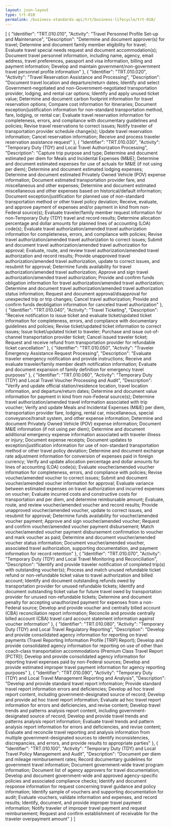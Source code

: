 ```yaml
---
layout: json-layout
type: trt-010
permalink: /business-standards-api/trt/business-lifecycle/trt-010/
---
```


[
 {
   "Identifier": "TRT.010.010",
   "Activity": "Travel Personnel Profile Set-up and Maintenance",
   "Description": "Determine and document approver(s) for travel; Determine and document family member eligibility for travel; Evaluate travel special needs request and document accommodation(s); Document travel personnel information, including name, agency, email address, travel preferences, passport and visa information, billing and payment information; Develop and maintain government/non-government travel personnel profile information"
},
 {
   "Identifier": "TRT.010.020",
   "Activity": "Travel Reservation Assistance and Processing",
   "Description": "Document travel location and departure/return dates; Identify and select Government-negotiated and non-Government-negotiated transportation provider, lodging, and rental car options; Identify and apply unused ticket value; Determine and document carbon footprint information for travel reservation options; Compare cost information for itineraries; Document exception/justification information for non-standard transportation method, fare, lodging, or rental car; Evaluate travel reservation information for completeness, errors, and compliance with documentary guidelines and policies; Revise travel reservations to correct issues; Notify traveler of transportation provider schedule change(s); Update travel reservation information; Cancel reservation information; Receive and process traveler reservation assistance request"
},
 {
   "Identifier": "TRT.010.030",
   "Activity": "Temporary Duty (TDY) and Local Travel Authorization Processing",
   "Description": "Capture trip purpose and type; Determine and document estimated per diem for Meals and Incidental Expenses (M&IE); Determine and document estimated expenses for use of actuals for M&IE (if not using per diem); Determine and document estimated lodging expenses; Determine and document estimated Privately Owned Vehicle (POV) expense information; Document estimated transportation provider fare, and miscellaneous and other expenses; Determine and document estimated miscellaneous and other expenses based on historical/default information; Document exception/justification for planned use of non-standard transportation method or other travel policy deviation; Receive, evaluate, and approve payment of expenses and/or payment in kind from non-Federal source(s); Evaluate traveler/family member request information for non-Temporary Duty (TDY) travel and record results; Determine allocation percentage and dollar amounts for planned lines of accounting (LOA) code(s); Evaluate travel authorization/amended travel authorization information for completeness, errors, and compliance with policies; Revise travel authorization/amended travel authorization to correct issues; Submit and document travel authorization/amended travel authorization for approval; Evaluate, route, and review travel authorization/amended travel authorization and record results; Provide unapproved travel authorization/amended travel authorization, update to correct issues, and resubmit for approval; Determine funds availability for travel authorization/amended travel authorization; Approve and sign travel authorization/amended travel authorization; Provide and confirm funds obligation information for travel authorization/amended travel authorization; Determine and document travel authorization/amended travel authorization status information; Request and document approval/disapproval for unexpected trip or trip changes; Cancel travel authorization; Provide and confirm funds deobligation information for canceled travel authorization"
},
 {
   "Identifier": "TRT.010.040",
   "Activity": "Travel Ticketing",
   "Description": "Receive notification to issue ticket and evaluate ticket/updated ticket information for completeness, errors, and compliance with documentary guidelines and policies; Revise ticket/updated ticket information to correct issues; Issue ticket/updated ticket to traveler; Purchase and issue out-of-channel transportation provider ticket; Cancel issued traveler ticket; Request and receive refund from transportation provider for refundable ticket cancellation"
},
 {
   "Identifier": "TRT.010.050",
   "Activity": "Traveler Emergency Assistance Request Processing",
   "Description": "Evaluate traveler emergency notification and provide instructions; Receive and evaluate traveler/family member death notification information; Evaluate and document expansion of family definition for emergency travel purposes"
},
 {
   "Identifier": "TRT.010.060",
   "Activity": "Temporary Duty (TDY) and Local Travel Voucher Processing and Audit",
   "Description": "Verify and update official station/residence location, travel location information, and departure/return dates; Determine and document value information for payment in kind from non-Federal source(s); Determine travel authorization/amended travel information associated with trip voucher; Verify and update Meals and Incidental Expenses (M&IE) per diem, transportation provider fare, lodging, rental car, miscellaneous, special conveyance/transit system, and other expense information; Determine and document Privately Owned Vehicle (POV) expense information; Document M&IE information (if not using per diem); Determine and document additional emergency expense information associated with traveler illness or injury; Document expense receipts; Document updates to exception/justification information for use of non-standard transportation method or other travel policy deviation; Determine and document exchange rate adjustment information for conversion of expenses paid in foreign currency; Verify and update allocation percentage and dollar amounts for lines of accounting (LOA) code(s); Evaluate voucher/amended voucher information for completeness, errors, and compliance with policies; Revise voucher/amended voucher to correct issues; Submit and document voucher/amended voucher information for approval; Evaluate variance between estimated expenses on travel authorization and incurred expenses on voucher; Evaluate incurred costs and constructive costs for transportation and per diem, and determine reimbursable amount; Evaluate, route, and review voucher/amended voucher and record results; Provide unapproved voucher/amended voucher, update to correct issues, and resubmit for approval; Determine funds availability for voucher/amended voucher payment; Approve and sign voucher/amended voucher; Request and confirm voucher/amended voucher payment disbursement; Match voucher/amended voucher payment disbursement confirmation to voucher and mark voucher as paid; Determine and document voucher/amended voucher status information; Document voucher/amended voucher, associated travel authorization, supporting documentation, and payment information for record retention"
},
 {
   "Identifier": "TRT.010.070",
   "Activity": "Temporary Duty (TDY) and Local Travel Monitoring and Reconciliation",
   "Description": "Identify and provide traveler notification of completed trip(s) with outstanding voucher(s); Process and match unused refundable ticket refund or non-refundable ticket value to travel authorization and billed account; Identify and document outstanding refunds owed by transportation provider for unused refundable tickets; Identify and document outstanding ticket value for future travel owed by transportation provider for unused non-refundable tickets; Determine and document penalty for accepting unauthorized payment for expenses from a non-Federal source; Develop and provide voucher and centrally billed account (CBA) reconciliation report information; Reconcile and provide centrally billed account (CBA) travel card account statement information against voucher information"
},
 {
   "Identifier": "TRT.010.080",
   "Activity": "Temporary Duty (TDY) and Local Travel Regulatory Reporting",
   "Description": "Develop and provide consolidated agency information for reporting on travel payments (Travel Reporting Information Profile [TRIP] Report); Develop and provide consolidated agency information for reporting on use of other than coach-class transportation accommodations (Premium Class Travel Report [PCTR]); Develop and provide consolidated agency information for reporting travel expenses paid by non-Federal sources; Develop and provide estimated improper travel payment information for agency reporting purposes"
},
 {
   "Identifier": "TRT.010.090",
   "Activity": "Temporary Duty (TDY) and Local Travel Management Reporting and Analysis",
   "Description": "Develop and provide standard travel report information; Provide standard travel report information errors and deficiencies; Develop ad hoc travel report content, including government-designated source of record; Develop and provide ad hoc travel report information; Evaluate ad hoc travel report information for errors and deficiencies, and revise content; Develop travel trends and patterns analysis report content, including government-designated source of record; Develop and provide travel trends and patterns analysis report information; Evaluate travel trends and pattern analysis report information for errors and deficiencies, and revise content; Evaluate and reconcile travel reporting and analysis information from multiple government-designated sources to identify inconsistencies, discrepancies, and errors, and provide results to appropriate parties"
 },
 {
   "Identifier": "TRT.010.100",
   "Activity": "Temporary Duty (TDY) and Local Travel Policy Management and Audit",
   "Description": "Document per diem and mileage reimbursement rates; Record documentary guidelines for government travel information; Document government-wide travel program information; Document list of agency approvers for travel documentation; Develop and document government-wide and approved agency-specific policies and associated compliance checks; Identify and document response information for request concerning travel guidance and policy information; Identify sample of vouchers and supporting documentation for audit; Evaluate vouchers, validate information and expenses, and record results; Identify, document, and provide improper travel payment information; Notify traveler of improper travel payment and request reimbursement; Request and confirm establishment of receivable for the traveler overpayment amount"
 }
]